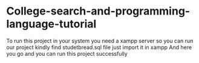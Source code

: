 # College-search-and-programming-language-tutorial

To run this project in your system you need a xampp server so you can run our project kindly find studetbread.sql file just import it in xampp
And here you go and you can run this project successfully
